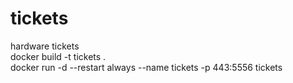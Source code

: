 # tickets
hardware tickets <br/>
docker build -t tickets . <br/>
docker run -d --restart always --name tickets -p 443:5556 tickets
